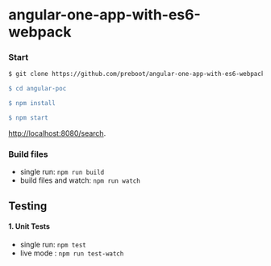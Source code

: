 # angular-one-app-with-es6-webpack

### Start
```bash
$ git clone https://github.com/preboot/angular-one-app-with-es6-webpack".git angular-poc

$ cd angular-poc

$ npm install

$ npm start
```

[http://localhost:8080/search](http://localhost:8080/search).


### Build files

* single run: `npm run build`
* build files and watch: `npm run watch`


## Testing

#### 1. Unit Tests
* single run: `npm test`
* live mode : `npm run test-watch`


